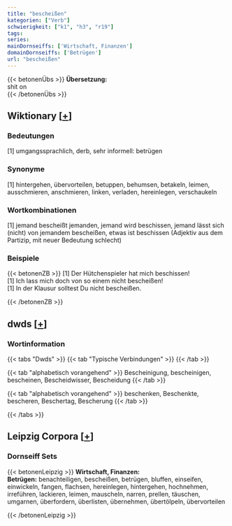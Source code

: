 ```yaml
---
title: "bescheißen"
kategorien: ["Verb"]
schwierigkeit: ["k1", "h3", "r19"]
tags:
series:
mainDornseiffs: ['Wirtschaft, Finanzen']
domainDornseiffs: ['Betrügen']
url: "bescheißen"
---
```


{{< betonenÜbs >}}
**Übersetzung:**  
shit on  
{{< /betonenÜbs >}}

## Wiktionary [[+](https://de.wiktionary.org/wiki/bescheißen)]

### Bedeutungen
[1] umgangssprachlich, derb, sehr informell: betrügen  

### Synonyme
[1] hintergehen, übervorteilen, betuppen, behumsen, betakeln, leimen, ausschmieren, anschmieren, linken, verladen, hereinlegen, verschaukeln  

### Wortkombinationen
[1] jemand bescheißt jemanden, jemand wird beschissen, jemand lässt sich (nicht) von jemandem bescheißen, etwas ist beschissen (Adjektiv aus dem Partizip, mit neuer Bedeutung schlecht)  

### Beispiele
{{< betonenZB >}}
[1] Der Hütchenspieler hat mich beschissen!  
[1] Ich lass mich doch von so einem nicht bescheißen!  
[1] In der Klausur solltest Du nicht bescheißen.  

{{< /betonenZB >}}


## dwds [[+](https://www.dwds.de/wb/bescheißen)]

### Wortinformation
{{< tabs "Dwds" >}}
{{< tab "Typische Verbindungen" >}}
{{< /tab >}}

{{< tab "alphabetisch vorangehend" >}}
Bescheinigung, bescheinigen, bescheinen, Bescheidwisser, Bescheidung
{{< /tab >}}

{{< tab "alphabetisch vorangehend" >}}
beschenken, Beschenkte, bescheren, Beschertag, Bescherung
{{< /tab >}}

{{< /tabs >}}

## Leipzig Corpora [[+](https://corpora.uni-leipzig.de/en/res?word=bescheißen&corpusId=deu_newscrawl-public_2018)]

### Dornseiff Sets
{{< betonenLeipzig >}}
**Wirtschaft, Finanzen:**  
**Betrügen:** benachteiligen, bescheißen, betrügen, bluffen, einseifen, einwickeln, fangen, flachsen, hereinlegen, hintergehen, hochnehmen, irreführen, lackieren, leimen, mauscheln, narren, prellen, täuschen, umgarnen, überfordern, überlisten, übernehmen, übertölpeln, übervorteilen  

{{< /betonenLeipzig >}}
